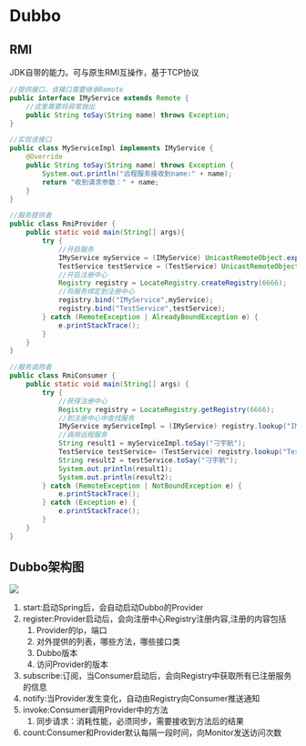 # Dubbo

## RMI

JDK自带的能力。可与原生RMI互操作，基于TCP协议

```java
//提供接口，该接口需要继承Remote
public interface IMyService extends Remote {
    //这里需要将异常抛出
    public String toSay(String name) throws Exception;
}

//实现该接口
public class MyServiceImpl implements IMyService {
    @Override
    public String toSay(String name) throws Exception {
        System.out.println("远程服务接收到name:" + name);
        return "收到请求参数：" + name;
    }
}

//服务提供者
public class RmiProvider {
    public static void main(String[] args){
        try {
            //开启服务
            IMyService myService = (IMyService) UnicastRemoteObject.exportObject(new MyServiceImpl(), 9999);
            TestService testService = (TestService) UnicastRemoteObject.exportObject(new TestServiceImpl(), 9999);
            //开启注册中心
            Registry registry = LocateRegistry.createRegistry(6666);
            //将服务绑定到注册中心
            registry.bind("IMyService",myService);
            registry.bind("TestService",testService);
        } catch (RemoteException | AlreadyBoundException e) {
            e.printStackTrace();
        }
    }
}

//服务调用者
public class RmiConsumer {
    public static void main(String[] args) {
        try {
            //获得注册中心
            Registry registry = LocateRegistry.getRegistry(6666);
            //到注册中心中查找服务
            IMyService myServiceImpl = (IMyService) registry.lookup("IMyService");
            //调用远程服务
            String result1 = myServiceImpl.toSay("刁宇航");
            TestService testService= (TestService) registry.lookup("TestService");
            String result2 = testService.toSay("刁宇航");
            System.out.println(result1);
            System.out.println(result2);
        } catch (RemoteException | NotBoundException e) {
            e.printStackTrace();
        } catch (Exception e) {
            e.printStackTrace();
        }
    }
}
```

## Dubbo架构图

![](D:\0_LeargingSummary\Dubbo\images\图片1.png)

1. start:启动Spring后，会自动启动Dubbo的Provider
2. register:Provider启动后，会向注册中心Registry注册内容,注册的内容包括
   1. Provider的Ip，端口
   2. 对外提供的列表，哪些方法，哪些接口类
   3. Dubbo版本
   4. 访问Provider的版本
3. subscribe:订阅，当Consumer启动后，会向Registry中获取所有已注册服务的信息
4. notify:当Provider发生变化，自动由Registry向Consumer推送通知
5. invoke:Consumer调用Provider中的方法
   1. 同步请求：消耗性能，必须同步，需要接收到方法后的结果
6. count:Consumer和Provider默认每隔一段时间，向Monitor发送访问次数